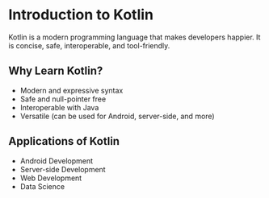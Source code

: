 # Introduction to Kotlin

Kotlin is a modern programming language that makes developers happier. It is concise, safe, interoperable, and tool-friendly.

## Why Learn Kotlin?

- Modern and expressive syntax
- Safe and null-pointer free
- Interoperable with Java
- Versatile (can be used for Android, server-side, and more)

## Applications of Kotlin

- Android Development
- Server-side Development
- Web Development
- Data Science
